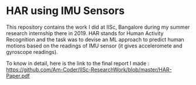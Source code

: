 # HAR using IMU Sensors
This repository contains the work I did at IISc, Bangalore during my summer research internship there in 2019. HAR stands for Human Activity Recognition and the task was to devise an ML approach to predict human motions based on the readings of IMU sensor (it gives acceleromete and gyroscope readings). 

To know in detail, here is the link to the final report I made : https://github.com/Am-Coder/IISc-ResearchWork/blob/master/HAR-Paper.pdf 